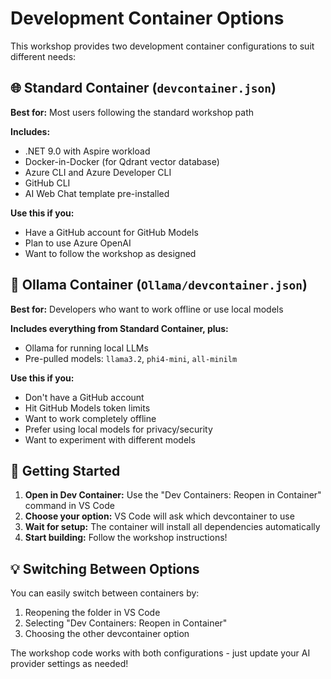 # Development Container Options

This workshop provides two development container configurations to suit different needs:

## 🌐 **Standard Container** (`devcontainer.json`)

**Best for:** Most users following the standard workshop path

**Includes:**

- .NET 9.0 with Aspire workload
- Docker-in-Docker (for Qdrant vector database)
- Azure CLI and Azure Developer CLI
- GitHub CLI
- AI Web Chat template pre-installed

**Use this if you:**

- Have a GitHub account for GitHub Models
- Plan to use Azure OpenAI
- Want to follow the workshop as designed

## 🤖 **Ollama Container** (`Ollama/devcontainer.json`)

**Best for:** Developers who want to work offline or use local models

**Includes everything from Standard Container, plus:**

- Ollama for running local LLMs
- Pre-pulled models: `llama3.2`, `phi4-mini`, `all-minilm`

**Use this if you:**

- Don't have a GitHub account
- Hit GitHub Models token limits
- Want to work completely offline
- Prefer using local models for privacy/security
- Want to experiment with different models

## 🚀 **Getting Started**

1. **Open in Dev Container:** Use the "Dev Containers: Reopen in Container" command in VS Code
2. **Choose your option:** VS Code will ask which devcontainer to use
3. **Wait for setup:** The container will install all dependencies automatically
4. **Start building:** Follow the workshop instructions!

## 💡 **Switching Between Options**

You can easily switch between containers by:

1. Reopening the folder in VS Code
2. Selecting "Dev Containers: Reopen in Container"
3. Choosing the other devcontainer option

The workshop code works with both configurations - just update your AI provider settings as needed!
